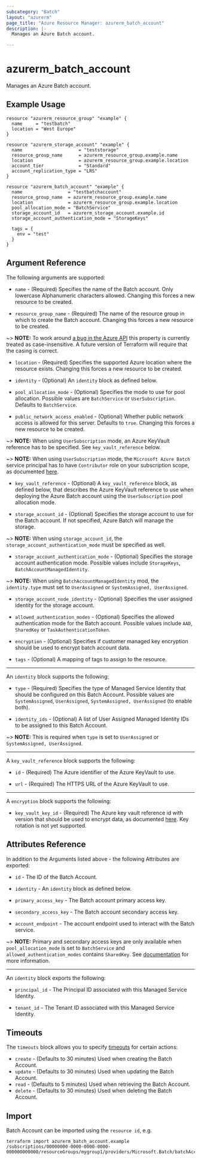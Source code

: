```yaml
---
subcategory: "Batch"
layout: "azurerm"
page_title: "Azure Resource Manager: azurerm_batch_account"
description: |-
  Manages an Azure Batch account.

---
```


# azurerm_batch_account

Manages an Azure Batch account.

## Example Usage

```hcl
resource "azurerm_resource_group" "example" {
  name     = "testbatch"
  location = "West Europe"
}

resource "azurerm_storage_account" "example" {
  name                     = "teststorage"
  resource_group_name      = azurerm_resource_group.example.name
  location                 = azurerm_resource_group.example.location
  account_tier             = "Standard"
  account_replication_type = "LRS"
}

resource "azurerm_batch_account" "example" {
  name                 = "testbatchaccount"
  resource_group_name  = azurerm_resource_group.example.name
  location             = azurerm_resource_group.example.location
  pool_allocation_mode = "BatchService"
  storage_account_id   = azurerm_storage_account.example.id
  storage_account_authentication_mode = "StorageKeys"

  tags = {
    env = "test"
  }
}
```

## Argument Reference

The following arguments are supported:

* `name` - (Required) Specifies the name of the Batch account. Only lowercase Alphanumeric characters allowed. Changing this forces a new resource to be created.

* `resource_group_name` - (Required) The name of the resource group in which to create the Batch account. Changing this forces a new resource to be created.

~> **NOTE:** To work around [a bug in the Azure API](https://github.com/Azure/azure-rest-api-specs/issues/5574) this property is currently treated as case-insensitive. A future version of Terraform will require that the casing is correct.

* `location` - (Required) Specifies the supported Azure location where the resource exists. Changing this forces a new resource to be created.

* `identity` - (Optional) An `identity` block as defined below.

* `pool_allocation_mode` - (Optional) Specifies the mode to use for pool allocation. Possible values are `BatchService` or `UserSubscription`. Defaults to `BatchService`.

* `public_network_access_enabled` - (Optional) Whether public network access is allowed for this server. Defaults to `true`. Changing this forces a new resource to be created.

~> **NOTE:** When using `UserSubscription` mode, an Azure KeyVault reference has to be specified. See `key_vault_reference` below.

~> **NOTE:** When using `UserSubscription` mode, the `Microsoft Azure Batch` service principal has to have `Contributor` role on your subscription scope, as documented [here](https://docs.microsoft.com/azure/batch/batch-account-create-portal#additional-configuration-for-user-subscription-mode).

* `key_vault_reference` - (Optional) A `key_vault_reference` block, as defined below, that describes the Azure KeyVault reference to use when deploying the Azure Batch account using the `UserSubscription` pool allocation mode.

* `storage_account_id` - (Optional) Specifies the storage account to use for the Batch account. If not specified, Azure Batch will manage the storage.

~> **NOTE:** When using `storage_account_id`, the `storage_account_authentication_mode` must be specified as well.

* `storage_account_authentication_mode` - (Optional) Specifies the storage account authentication mode. Possible values include `StorageKeys`, `BatchAccountManagedIdentity`.

~> **NOTE:** When using `BatchAccountManagedIdentity` mod, the `identity.type` must set to `UserAssigned` or `SystemAssigned, UserAssigned`.

* `storage_account_node_identity` - (Optional) Specifies the user assigned identity for the storage account.

* `allowed_authentication_modes` - (Optional) Specifies the allowed authentication mode for the Batch account. Possible values include `AAD`, `SharedKey` or `TaskAuthenticationToken`.

* `encryption` - (Optional) Specifies if customer managed key encryption should be used to encrypt batch account data.

* `tags` - (Optional) A mapping of tags to assign to the resource.

---

An `identity` block supports the following:

* `type` - (Required) Specifies the type of Managed Service Identity that should be configured on this Batch Account. Possible values are `SystemAssigned`, `UserAssigned`, `SystemAssigned, UserAssigned` (to enable both).

* `identity_ids` - (Optional) A list of User Assigned Managed Identity IDs to be assigned to this Batch Account.

~> **NOTE:** This is required when `type` is set to `UserAssigned` or `SystemAssigned, UserAssigned`.

---

A `key_vault_reference` block supports the following:

* `id` - (Required) The Azure identifier of the Azure KeyVault to use.

* `url` - (Required) The HTTPS URL of the Azure KeyVault to use.

---

A `encryption` block supports the following:

* `key_vault_key_id` - (Required) The Azure key vault reference id with version that should be used to encrypt data, as documented [here](https://docs.microsoft.com/azure/batch/batch-customer-managed-key). Key rotation is not yet supported.

## Attributes Reference

In addition to the Arguments listed above - the following Attributes are exported:

* `id` - The ID of the Batch Account.

* `identity` - An `identity` block as defined below.

* `primary_access_key` - The Batch account primary access key.

* `secondary_access_key` - The Batch account secondary access key.

* `account_endpoint` - The account endpoint used to interact with the Batch service.

~> **NOTE:** Primary and secondary access keys are only available when `pool_allocation_mode` is set to `BatchService` and `allowed_authentication_modes` contains `SharedKey`. See [documentation](https://docs.microsoft.com/azure/batch/batch-api-basics) for more information.

---

An `identity` block exports the following:

* `principal_id` - The Principal ID associated with this Managed Service Identity.

* `tenant_id` - The Tenant ID associated with this Managed Service Identity.

## Timeouts

The `timeouts` block allows you to specify [timeouts](https://www.terraform.io/language/resources/syntax#operation-timeouts) for certain actions:

* `create` - (Defaults to 30 minutes) Used when creating the Batch Account.
* `update` - (Defaults to 30 minutes) Used when updating the Batch Account.
* `read` - (Defaults to 5 minutes) Used when retrieving the Batch Account.
* `delete` - (Defaults to 30 minutes) Used when deleting the Batch Account.

## Import

Batch Account can be imported using the `resource id`, e.g.

```shell
terraform import azurerm_batch_account.example /subscriptions/00000000-0000-0000-0000-000000000000/resourceGroups/mygroup1/providers/Microsoft.Batch/batchAccounts/account1
```
